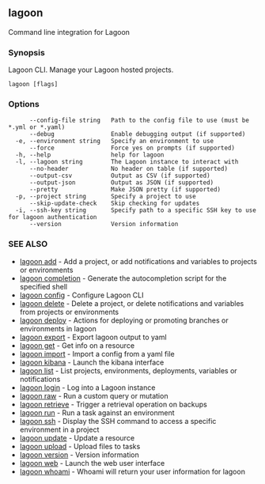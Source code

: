 ## lagoon

Command line integration for Lagoon

### Synopsis

Lagoon CLI. Manage your Lagoon hosted projects.

```
lagoon [flags]
```

### Options

```
      --config-file string   Path to the config file to use (must be *.yml or *.yaml)
      --debug                Enable debugging output (if supported)
  -e, --environment string   Specify an environment to use
      --force                Force yes on prompts (if supported)
  -h, --help                 help for lagoon
  -l, --lagoon string        The Lagoon instance to interact with
      --no-header            No header on table (if supported)
      --output-csv           Output as CSV (if supported)
      --output-json          Output as JSON (if supported)
      --pretty               Make JSON pretty (if supported)
  -p, --project string       Specify a project to use
      --skip-update-check    Skip checking for updates
  -i, --ssh-key string       Specify path to a specific SSH key to use for lagoon authentication
      --version              Version information
```

### SEE ALSO

* [lagoon add](lagoon_add.md)	 - Add a project, or add notifications and variables to projects or environments
* [lagoon completion](lagoon_completion.md)	 - Generate the autocompletion script for the specified shell
* [lagoon config](lagoon_config.md)	 - Configure Lagoon CLI
* [lagoon delete](lagoon_delete.md)	 - Delete a project, or delete notifications and variables from projects or environments
* [lagoon deploy](lagoon_deploy.md)	 - Actions for deploying or promoting branches or environments in lagoon
* [lagoon export](lagoon_export.md)	 - Export lagoon output to yaml
* [lagoon get](lagoon_get.md)	 - Get info on a resource
* [lagoon import](lagoon_import.md)	 - Import a config from a yaml file
* [lagoon kibana](lagoon_kibana.md)	 - Launch the kibana interface
* [lagoon list](lagoon_list.md)	 - List projects, environments, deployments, variables or notifications
* [lagoon login](lagoon_login.md)	 - Log into a Lagoon instance
* [lagoon raw](lagoon_raw.md)	 - Run a custom query or mutation
* [lagoon retrieve](lagoon_retrieve.md)	 - Trigger a retrieval operation on backups
* [lagoon run](lagoon_run.md)	 - Run a task against an environment
* [lagoon ssh](lagoon_ssh.md)	 - Display the SSH command to access a specific environment in a project
* [lagoon update](lagoon_update.md)	 - Update a resource
* [lagoon upload](lagoon_upload.md)	 - Upload files to tasks
* [lagoon version](lagoon_version.md)	 - Version information
* [lagoon web](lagoon_web.md)	 - Launch the web user interface
* [lagoon whoami](lagoon_whoami.md)	 - Whoami will return your user information for lagoon

